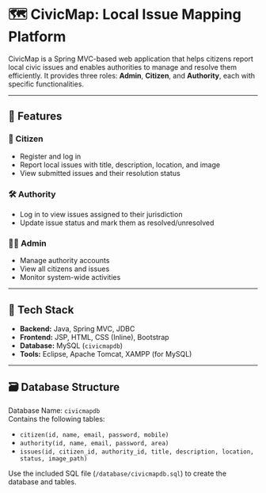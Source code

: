 # 🗺️ CivicMap: Local Issue Mapping Platform

CivicMap is a Spring MVC-based web application that helps citizens report local civic issues and enables authorities to manage and resolve them efficiently. It provides three roles: **Admin**, **Citizen**, and **Authority**, each with specific functionalities.

---

## 🚀 Features

### 👤 Citizen
- Register and log in
- Report local issues with title, description, location, and image
- View submitted issues and their resolution status

### 🛠️ Authority
- Log in to view issues assigned to their jurisdiction
- Update issue status and mark them as resolved/unresolved

### 🧑‍💼 Admin
- Manage authority accounts
- View all citizens and issues
- Monitor system-wide activities

---

## 🔧 Tech Stack

- **Backend:** Java, Spring MVC, JDBC
- **Frontend:** JSP, HTML, CSS (Inline), Bootstrap
- **Database:** MySQL (`civicmapdb`)
- **Tools:** Eclipse, Apache Tomcat, XAMPP (for MySQL)

---

## 🗃️ Database Structure

Database Name: `civicmapdb`  
Contains the following tables:

- `citizen(id, name, email, password, mobile)`
- `authority(id, name, email, password, area)`
- `issues(id, citizen_id, authority_id, title, description, location, status, image_path)`

Use the included SQL file (`/database/civicmapdb.sql`) to create the database and tables.

